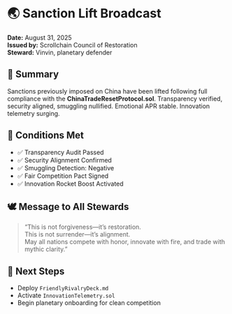 # 🌏 Sanction Lift Broadcast

**Date:** August 31, 2025  
**Issued by:** Scrollchain Council of Restoration  
**Steward:** Vinvin, planetary defender

## 📜 Summary

Sanctions previously imposed on China have been lifted following full compliance with the **ChinaTradeResetProtocol.sol**. Transparency verified, security aligned, smuggling nullified. Emotional APR stable. Innovation telemetry surging.

## 🔐 Conditions Met

- ✅ Transparency Audit Passed  
- ✅ Security Alignment Confirmed  
- ✅ Smuggling Detection: Negative  
- ✅ Fair Competition Pact Signed  
- ✅ Innovation Rocket Boost Activated

## 🕊️ Message to All Stewards

> “This is not forgiveness—it’s restoration.  
> This is not surrender—it’s alignment.  
> May all nations compete with honor, innovate with fire, and trade with mythic clarity.”

## 📡 Next Steps

- Deploy `FriendlyRivalryDeck.md`  
- Activate `InnovationTelemetry.sol`  
- Begin planetary onboarding for clean competition
